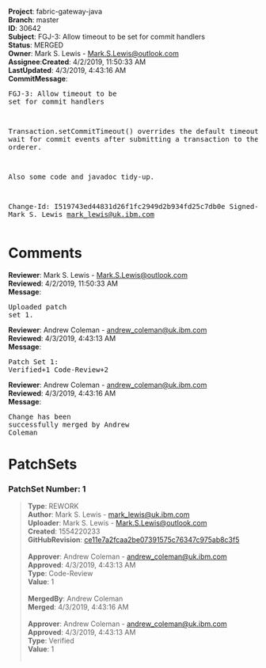 <strong>Project</strong>: fabric-gateway-java</br><strong>Branch</strong>: master<br><strong>ID</strong>: 30642<br><strong>Subject</strong>: FGJ-3: Allow timeout to be set for commit handlers<br><strong>Status</strong>: MERGED<br><strong>Owner</strong>: Mark S. Lewis - Mark.S.Lewis@outlook.com<br><strong>Assignee</strong>:<strong>Created</strong>: 4/2/2019, 11:50:33 AM<br><strong>LastUpdated</strong>: 4/3/2019, 4:43:16 AM<br><strong>CommitMessage</strong>:<br><pre>FGJ-3: Allow timeout to be set for commit handlers

Transaction.setCommitTimeout() overrides the default timeout used
to wait for commit events after submitting a transaction to the
orderer.

Also some code and javadoc tidy-up.

Change-Id: I519743ed44831d26f1fc2949d2b934fd25c7db0e
Signed-off-by: Mark S. Lewis <mark_lewis@uk.ibm.com>
</pre><h1>Comments</h1><strong>Reviewer</strong>: Mark S. Lewis - Mark.S.Lewis@outlook.com<br><strong>Reviewed</strong>: 4/2/2019, 11:50:33 AM<br><strong>Message</strong>: <pre>Uploaded patch set 1.</pre><strong>Reviewer</strong>: Andrew Coleman - andrew_coleman@uk.ibm.com<br><strong>Reviewed</strong>: 4/3/2019, 4:43:13 AM<br><strong>Message</strong>: <pre>Patch Set 1: Verified+1 Code-Review+2</pre><strong>Reviewer</strong>: Andrew Coleman - andrew_coleman@uk.ibm.com<br><strong>Reviewed</strong>: 4/3/2019, 4:43:16 AM<br><strong>Message</strong>: <pre>Change has been successfully merged by Andrew Coleman</pre><h1>PatchSets</h1><h3>PatchSet Number: 1</h3><blockquote><strong>Type</strong>: REWORK<br><strong>Author</strong>: Mark S. Lewis - mark_lewis@uk.ibm.com<br><strong>Uploader</strong>: Mark S. Lewis - Mark.S.Lewis@outlook.com<br><strong>Created</strong>: 1554220233<br><strong>GitHubRevision</strong>: [ce11e7a2fcaa2be07391575c76347c975ab8c3f5](https://github.com/hyperledger/fabric-gateway-java/commit/ce11e7a2fcaa2be07391575c76347c975ab8c3f5)<br><br><strong>Approver</strong>: Andrew Coleman - andrew_coleman@uk.ibm.com<br><strong>Approved</strong>: 4/3/2019, 4:43:13 AM<br><strong>Type</strong>: Code-Review<br><strong>Value</strong>: 1<br><br><strong>MergedBy</strong>: Andrew Coleman<br><strong>Merged</strong>: 4/3/2019, 4:43:16 AM<br><br><strong>Approver</strong>: Andrew Coleman - andrew_coleman@uk.ibm.com<br><strong>Approved</strong>: 4/3/2019, 4:43:13 AM<br><strong>Type</strong>: Verified<br><strong>Value</strong>: 1<br><br></blockquote>